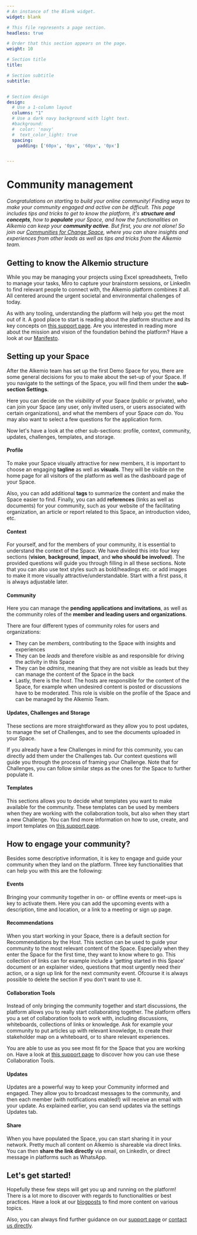 ```yaml
---
# An instance of the Blank widget.
widget: blank

# This file represents a page section.
headless: true

# Order that this section appears on the page.
weight: 10

# Section title
title: 

# Section subtitle
subtitle: 


# Section design
design:
  # Use a 1-column layout
  columns: "1"
  # Use a dark navy background with light text.
  #background:
  #  color: 'navy'
  #  text_color_light: true
  spacing:
    padding: ['60px', '0px', '60px', '0px']


---
```


# Community management

*Congratulations on starting to build your online community! Finding ways to make your community engaged and active can be difficult. This page includes tips and tricks to get to know the platform, it's **structure and concepts**, how to **populate** your Space, and how the functionalities on Alkemio can keep your **community active**. But first, you are not alone! So join our [Communities for Change Space](https://alkem.io/communities-for-change/dashboard), where you can share insights and experiences from other leads as well as tips and tricks from the Alkemio team.*

## Getting to know the Alkemio structure
While you may be managing your projects using Excel spreadsheets, Trello to manage your tasks, Miro to capture your brainstorm sessions, or LinkedIn to find relevant people to connect with, the Alkemio platform combines it all. All centered around the urgent societal and environmental challenges of today. 

As with any tooling, understanding the platform will help you get the most out of it. A good place to start is reading about the platform structure and its key concepts on [this support page](https://www.alkemio.org/help/key-concepts/). Are you interested in reading more about the mission and vision of the foundation behind the platform? Have a look at our [Manifesto](https://alkemio.org/manifesto).

## Setting up your Space
After the Alkemio team has set up the first Demo Space for you, there are some general decisions for you to make about the set-up of your Space. If you navigate to the settings of the Space, you will find them under the **sub-section Settings**.

Here you can decide on the *visibility* of your Space (public or private), *who* can join your Space (any user, only invited users, or users associated with certain organizations), and what the members of your Space *can do*. You may also want to select a few questions for the application form.

Now let's have a look at the other sub-sections: profile, context, community, updates, challenges, templates, and storage.

#### Profile
To make your Space visually attractive for new members, it is important to choose an engaging **tagline** as well as **visuals**. They will be visible on the home page for all visitors of the platform as well as the dashboard page of your Space.

Also, you can add additional **tags** to summarize the content and make the Space easier to find. Finally, you can add **references** (links as well as documents) for your community, such as your website of the facilitating organization, an article or report related to this Space, an introduction video, etc.

#### Context
For yourself, and for the members of your community, it is essential to understand the context of the Space. We have divided this into four key sections (**vision**, **background**, **impact**, and **who should be involved**). The provided questions will guide you through filling in all these sections. Note that you can also use text styles such as bold/headings etc. or add images to make it more visually attractive/understandable. Start with a first pass, it is always adjustable later.

#### Community
Here you can manage the **pending applications and invitations**, as well as the community roles of the **member and leading users and organizations**.

There are four different types of community roles for users and organizations:
- They can be *members*, contributing to the Space with insights and experiences
- They can be *leads* and therefore visible as and responsible for driving the activity in this Space
- They can be *admins*, meaning that they are not visible as leads but they can manage the content of the Space in the back
- Lastly, there is the *host*. The hosts are responsible for the content of the Space, for example when undesired content is posted or discussions have to be moderated. This role is visible on the profile of the Space and can be managed by the Alkemio Team.

#### Updates, Challenges and Storage
These sections are more straightforward as they allow you to post updates, to manage the set of Challenges, and to see the documents uploaded in your Space.

If you already have a few Challenges in mind for this community, you can directly add them under the Challenges tab. Our context questions will guide you through the process of framing your Challenge. Note that for Challenges, you can follow similar steps as the ones for the Space to further populate it.

#### Templates
This sections allows you to decide what templates you want to make available for the community. These templates can be used by members when they are working with the collaboration tools, but also when they start a new Challenge. You can find more information on how to use, create, and import templates on [this support page](https://www.alkemio.org/help/innovation-library/).

## How to engage your community?
Besides some descriptive information, it is key to engage and guide your community when they land on the platform. Three key functionalities that can help you with this are the following:

#### Events
Bringing your community together in on- or offline events or meet-ups is key to activate them. Here you can add the upcoming events with a description, time and location, or a link to a meeting or sign up page. 

#### Recommendations
When you start working in your Space, there is a default section for Recommendations by the Host. This section can be used to guide your community to the most relevant content of the Space. Especially when they enter the Space for the first time, they want to know where to go. This collection of links can for example include a 'getting started in this Space' document or an explainer video, questions that most urgently need their action, or a sign up link for the next community event. Ofcourse it is always possible to delete the section if you don't want to use it.

#### Collaboration Tools
Instead of only bringing the community together and start discussions, the platform allows you to really start collaborating together. The platform offers you a set of collaboration tools to work with, including discussions, whiteboards, collections of links or knowledge. Ask for example your community to put articles up with relevant knowledge, to create their stakeholder map on a whiteboard, or to share relevant experiences.

You are able to use as you see most fit for the Space that you are working on. Have a look at [this support page](https://www.alkemio.org/help/collaboration-tools/) to discover how you can use these Collaboration Tools.

#### Updates
Updates are a powerful way to keep your Community informed and engaged. They allow you to broadcast messages to the community, and then each member (with notifications enabled!) will receive an email with your update. As explained earlier, you can send updates via the settings Updates tab.

#### Share
When you have populated the Space, you can start sharing it in your network. Pretty much all content on Alkemio is shareable via direct links. You can then **share the link directly** via email, on LinkedIn, or direct message in platforms such as WhatsApp. 

## Let's get started!
Hopefully these few steps will get you up and running on the platform! There is a lot more to discover with regards to functionalities or best practices. Have a look at our [blogposts](https://alkemio.org/post/) to find more content on various topics. 

Also, you can always find further guidance on our [support page](https://alkemio.org/help/) or [contact us directly](https://www.alkemio.org/feedback/).

